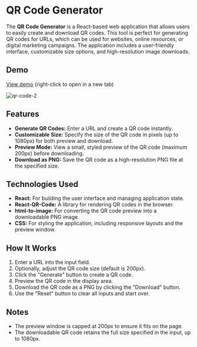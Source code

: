 # QR Code Generator

The **QR Code Generator** is a React-based web application that allows users to easily create and download QR codes. This tool is perfect for generating QR codes for URLs, which can be used for websites, online resources, or digital marketing campaigns. The application includes a user-friendly interface, customizable size options, and high-resolution image downloads.

## Demo

[View demo](https://qr-code-generator-5abe3.web.app/) (right-click to open in a new tab)

![qr-code-2](https://github.com/user-attachments/assets/3800cb74-79d2-46d2-b88e-1180430afec7)


## Features

- **Generate QR Codes:** Enter a URL and create a QR code instantly.
- **Customizable Size:** Specify the size of the QR code in pixels (up to 1080px) for both preview and download.
- **Preview Mode:** View a small, styled preview of the QR code (maximum 200px) before downloading.
- **Download as PNG:** Save the QR code as a high-resolution PNG file at the specified size.

## Technologies Used

- **React:** For building the user interface and managing application state.
- **React-QR-Code:** A library for rendering QR codes in the browser.
- **html-to-image:** For converting the QR code preview into a downloadable PNG image.
- **CSS:** For styling the application, including responsive layouts and the preview window.

## How It Works

1. Enter a URL into the input field.
2. Optionally, adjust the QR code size (default is 200px).
3. Click the "Generate" button to create a QR code.
4. Preview the QR code in the display area.
5. Download the QR code as a PNG by clicking the "Download" button.
6. Use the "Reset" button to clear all inputs and start over.

## Notes

- The preview window is capped at 200px to ensure it fits on the page.
- The downloadable QR code retains the full size specified in the input, up to 1080px.
